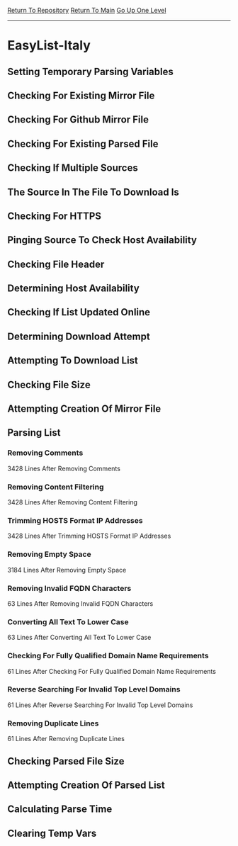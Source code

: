 [Return To Repository](https://github.com/deathbybandaid/piholeparser/)
[Return To Main](https://github.com/deathbybandaid/piholeparser/blob/master/RecentRunLogs/Mainlog.md)
[Go Up One Level](https://github.com/deathbybandaid/piholeparser/blob/master/RecentRunLogs/TopLevelScripts/30-Processing-External-Blacklists.md)
____________________________________
# EasyList-Italy
## Setting Temporary Parsing Variables
## Checking For Existing Mirror File
## Checking For Github Mirror File
## Checking For Existing Parsed File
## Checking If Multiple Sources
## The Source In The File To Download Is
## Checking For HTTPS
## Pinging Source To Check Host Availability
## Checking File Header
## Determining Host Availability
## Checking If List Updated Online
## Determining Download Attempt
## Attempting To Download List
## Checking File Size
## Attempting Creation Of Mirror File
## Parsing List
### Removing Comments
3428 Lines After Removing Comments
### Removing Content Filtering
3428 Lines After Removing Content Filtering
### Trimming HOSTS Format IP Addresses
3428 Lines After Trimming HOSTS Format IP Addresses
### Removing Empty Space
3184 Lines After Removing Empty Space
### Removing Invalid FQDN Characters
63 Lines After Removing Invalid FQDN Characters
### Converting All Text To Lower Case
63 Lines After Converting All Text To Lower Case
### Checking For Fully Qualified Domain Name Requirements
61 Lines After Checking For Fully Qualified Domain Name Requirements
### Reverse Searching For Invalid Top Level Domains
61 Lines After Reverse Searching For Invalid Top Level Domains
### Removing Duplicate Lines
61 Lines After Removing Duplicate Lines
## Checking Parsed File Size
## Attempting Creation Of Parsed List
## Calculating Parse Time
## Clearing Temp Vars
